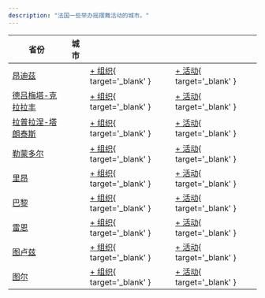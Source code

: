 ```yaml
---
description: "法国一些举办摇摆舞活动的城市。"
---
```


| 省份 | 城市 | | |
| --- | --- | --- | --- |
| [昂迪茲](by_city.md#anduze) | | [+ 组织](https://github.com/swingdance/orgs/issues/new?assignees=&labels=add+org&projects=&template=02-add_entity.yml&title=%5Bfr_FR%5D%20%3CName%3E&region=fr_FR&province=Anduze&city=Anduze){ target='_blank' } | [+ 活动](https://github.com/swingdance/events/issues/new?assignees=&labels=add+event&projects=&template=02-add_entity.yml&title=%5B2024%2Ffr_FR%5D%20%3CName%3E&region=fr_FR&province=Anduze&city=Anduze&org_id=&date_starts=2024-&date_ends=2024-){ target='_blank' } |
| [德吕梅塔-克拉拉丰](by_city.md#drumettaz-clarafond) | | [+ 组织](https://github.com/swingdance/orgs/issues/new?assignees=&labels=add+org&projects=&template=02-add_entity.yml&title=%5Bfr_FR%5D%20%3CName%3E&region=fr_FR&province=Drumettaz-Clarafond&city=Drumettaz-Clarafond){ target='_blank' } | [+ 活动](https://github.com/swingdance/events/issues/new?assignees=&labels=add+event&projects=&template=02-add_entity.yml&title=%5B2024%2Ffr_FR%5D%20%3CName%3E&region=fr_FR&province=Drumettaz-Clarafond&city=Drumettaz-Clarafond&org_id=&date_starts=2024-&date_ends=2024-){ target='_blank' } |
| [拉普拉涅-塔朗泰斯](by_city.md#la-plagne-tarentaise) | | [+ 组织](https://github.com/swingdance/orgs/issues/new?assignees=&labels=add+org&projects=&template=02-add_entity.yml&title=%5Bfr_FR%5D%20%3CName%3E&region=fr_FR&province=La%20Plagne-Tarentaise&city=La%20Plagne-Tarentaise){ target='_blank' } | [+ 活动](https://github.com/swingdance/events/issues/new?assignees=&labels=add+event&projects=&template=02-add_entity.yml&title=%5B2024%2Ffr_FR%5D%20%3CName%3E&region=fr_FR&province=La%20Plagne-Tarentaise&city=La%20Plagne-Tarentaise&org_id=&date_starts=2024-&date_ends=2024-){ target='_blank' } |
| [勒蒙多尔](by_city.md#le-mont-dore) | | [+ 组织](https://github.com/swingdance/orgs/issues/new?assignees=&labels=add+org&projects=&template=02-add_entity.yml&title=%5Bfr_FR%5D%20%3CName%3E&region=fr_FR&province=Le%20Mont-Dore&city=Le%20Mont-Dore){ target='_blank' } | [+ 活动](https://github.com/swingdance/events/issues/new?assignees=&labels=add+event&projects=&template=02-add_entity.yml&title=%5B2024%2Ffr_FR%5D%20%3CName%3E&region=fr_FR&province=Le%20Mont-Dore&city=Le%20Mont-Dore&org_id=&date_starts=2024-&date_ends=2024-){ target='_blank' } |
| [里昂](by_city.md#lyon) | | [+ 组织](https://github.com/swingdance/orgs/issues/new?assignees=&labels=add+org&projects=&template=02-add_entity.yml&title=%5Bfr_FR%5D%20%3CName%3E&region=fr_FR&province=Lyon&city=Lyon){ target='_blank' } | [+ 活动](https://github.com/swingdance/events/issues/new?assignees=&labels=add+event&projects=&template=02-add_entity.yml&title=%5B2024%2Ffr_FR%5D%20%3CName%3E&region=fr_FR&province=Lyon&city=Lyon&org_id=&date_starts=2024-&date_ends=2024-){ target='_blank' } |
| [巴黎](by_city.md#paris) | | [+ 组织](https://github.com/swingdance/orgs/issues/new?assignees=&labels=add+org&projects=&template=02-add_entity.yml&title=%5Bfr_FR%5D%20%3CName%3E&region=fr_FR&province=Paris&city=Paris){ target='_blank' } | [+ 活动](https://github.com/swingdance/events/issues/new?assignees=&labels=add+event&projects=&template=02-add_entity.yml&title=%5B2024%2Ffr_FR%5D%20%3CName%3E&region=fr_FR&province=Paris&city=Paris&org_id=&date_starts=2024-&date_ends=2024-){ target='_blank' } |
| [雷恩](by_city.md#rennes) | | [+ 组织](https://github.com/swingdance/orgs/issues/new?assignees=&labels=add+org&projects=&template=02-add_entity.yml&title=%5Bfr_FR%5D%20%3CName%3E&region=fr_FR&province=Rennes&city=Rennes){ target='_blank' } | [+ 活动](https://github.com/swingdance/events/issues/new?assignees=&labels=add+event&projects=&template=02-add_entity.yml&title=%5B2024%2Ffr_FR%5D%20%3CName%3E&region=fr_FR&province=Rennes&city=Rennes&org_id=&date_starts=2024-&date_ends=2024-){ target='_blank' } |
| [图卢兹](by_city.md#toulouse) | | [+ 组织](https://github.com/swingdance/orgs/issues/new?assignees=&labels=add+org&projects=&template=02-add_entity.yml&title=%5Bfr_FR%5D%20%3CName%3E&region=fr_FR&province=Toulouse&city=Toulouse){ target='_blank' } | [+ 活动](https://github.com/swingdance/events/issues/new?assignees=&labels=add+event&projects=&template=02-add_entity.yml&title=%5B2024%2Ffr_FR%5D%20%3CName%3E&region=fr_FR&province=Toulouse&city=Toulouse&org_id=&date_starts=2024-&date_ends=2024-){ target='_blank' } |
| [图尔](by_city.md#tours) | | [+ 组织](https://github.com/swingdance/orgs/issues/new?assignees=&labels=add+org&projects=&template=02-add_entity.yml&title=%5Bfr_FR%5D%20%3CName%3E&region=fr_FR&province=Tours&city=Tours){ target='_blank' } | [+ 活动](https://github.com/swingdance/events/issues/new?assignees=&labels=add+event&projects=&template=02-add_entity.yml&title=%5B2024%2Ffr_FR%5D%20%3CName%3E&region=fr_FR&province=Tours&city=Tours&org_id=&date_starts=2024-&date_ends=2024-){ target='_blank' } |
